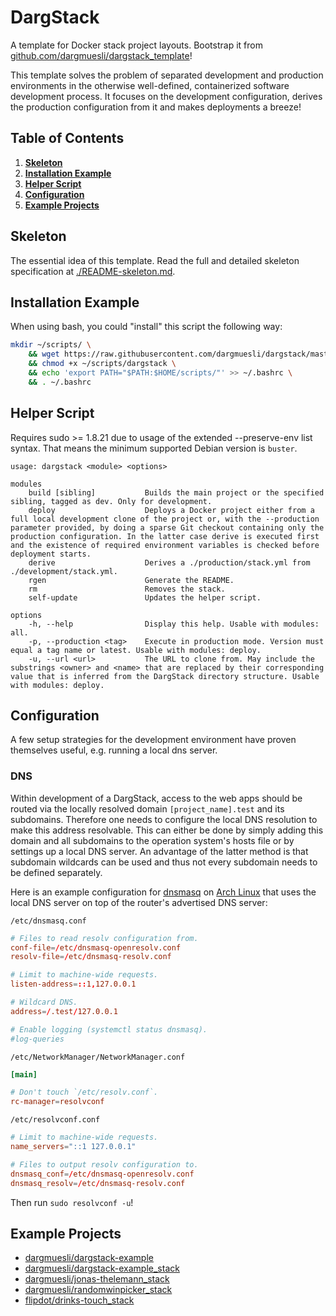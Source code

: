 # DargStack

A template for Docker stack project layouts.
Bootstrap it from [github.com/dargmuesli/dargstack_template](https://github.com/dargmuesli/dargstack_template)!

This template solves the problem of separated development and production environments in the otherwise well-defined, containerized software development process.
It focuses on the development configuration, derives the production configuration from it and makes deployments a breeze!


## Table of Contents

1. **[Skeleton](#skeleton)**
1. **[Installation Example](#installation-example)**
1. **[Helper Script](#helper-script)**
1. **[Configuration](#configuration)**
1. **[Example Projects](#example-projects)**


## Skeleton

The essential idea of this template.
Read the full and detailed skeleton specification at [./README-skeleton.md](./README-skeleton.md).


## Installation Example

When using bash, you could "install" this script the following way:

```bash
mkdir ~/scripts/ \
    && wget https://raw.githubusercontent.com/dargmuesli/dargstack/master/src/dargstack -O ~/scripts/dargstack \
    && chmod +x ~/scripts/dargstack \
    && echo 'export PATH="$PATH:$HOME/scripts/"' >> ~/.bashrc \
    && . ~/.bashrc
```


## Helper Script

Requires sudo >= 1.8.21 due to usage of the extended --preserve-env list syntax.
That means the minimum supported Debian version is `buster`.

```
usage: dargstack <module> <options>

modules
    build [sibling]           Builds the main project or the specified sibling, tagged as dev. Only for development.
    deploy                    Deploys a Docker project either from a full local development clone of the project or, with the --production parameter provided, by doing a sparse Git checkout containing only the production configuration. In the latter case derive is executed first and the existence of required environment variables is checked before deployment starts.
    derive                    Derives a ./production/stack.yml from ./development/stack.yml.
    rgen                      Generate the README.
    rm                        Removes the stack.
    self-update               Updates the helper script.

options
    -h, --help                Display this help. Usable with modules: all.
    -p, --production <tag>    Execute in production mode. Version must equal a tag name or latest. Usable with modules: deploy.
    -u, --url <url>           The URL to clone from. May include the substrings <owner> and <name> that are replaced by their corresponding value that is inferred from the DargStack directory structure. Usable with modules: deploy.
```


## Configuration

A few setup strategies for the development environment have proven themselves useful, e.g. running a local dns server.


### DNS

Within development of a DargStack, access to the web apps should be routed via the locally resolved domain `[project_name].test` and its subdomains.
Therefore one needs to configure the local DNS resolution to make this address resolvable.
This can either be done by simply adding this domain and all subdomains to the operation system's hosts file or by settings up a local DNS server.
An advantage of the latter method is that subdomain wildcards can be used and thus not every subdomain needs to be defined separately.

Here is an example configuration for [dnsmasq](https://en.wikipedia.org/wiki/Dnsmasq) on [Arch Linux](https://www.archlinux.org/) that uses the local DNS server on top of the router's advertised DNS server:

`/etc/dnsmasq.conf`
```conf
# Files to read resolv configuration from.
conf-file=/etc/dnsmasq-openresolv.conf
resolv-file=/etc/dnsmasq-resolv.conf

# Limit to machine-wide requests.
listen-address=::1,127.0.0.1

# Wildcard DNS.
address=/.test/127.0.0.1

# Enable logging (systemctl status dnsmasq).
#log-queries
```

`/etc/NetworkManager/NetworkManager.conf`
```conf
[main]

# Don't touch `/etc/resolv.conf`.
rc-manager=resolvconf
```

`/etc/resolvconf.conf`
```conf
# Limit to machine-wide requests.
name_servers="::1 127.0.0.1"

# Files to output resolv configuration to.
dnsmasq_conf=/etc/dnsmasq-openresolv.conf
dnsmasq_resolv=/etc/dnsmasq-resolv.conf
```

Then run `sudo resolvconf -u`!


## Example Projects

- [dargmuesli/dargstack-example](https://github.com/dargmuesli/dargstack-example/)
- [dargmuesli/dargstack-example_stack](https://github.com/dargmuesli/dargstack-example_stack/)
- [dargmuesli/jonas-thelemann_stack](https://github.com/dargmuesli/jonas-thelemann_stack/)
- [dargmuesli/randomwinpicker_stack](https://github.com/dargmuesli/randomwinpicker_stack/)
- [flipdot/drinks-touch_stack](https://github.com/flipdot/drinks-touch_stack/)
